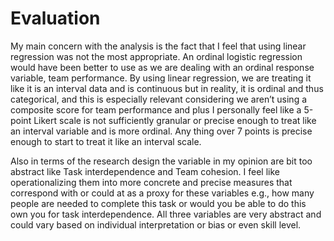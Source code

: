 ﻿# Evaluation
My main concern with the analysis is the fact that I feel that using linear regression was not the most appropriate. An ordinal logistic regression would have been better to use as we are dealing with an ordinal response variable, team performance. By using linear regression, we are treating it like it is an interval data and is continuous but in reality, it is ordinal and thus categorical, and this is especially relevant considering we aren’t using a composite score for team performance and plus I personally feel like a 5-point Likert scale is not sufficiently granular or precise enough to treat like an interval variable and is more ordinal. Any thing over 7 points is precise enough to start to treat it like an interval scale.

Also in terms of the research design the variable in my opinion are bit too abstract like Task interdependence and Team cohesion. I feel like operationalizing them into more concrete and precise measures that correspond with or could at as a proxy for these variables e.g., how many people are needed to complete this task or would you be able to do this own you for task interdependence. All three variables are very abstract and could vary based on individual interpretation or bias or even skill level.
